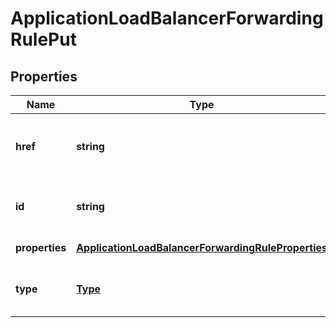 # ApplicationLoadBalancerForwardingRulePut

## Properties
| Name | Type | Description | Notes |
| ------------ | ------------- | ------------- | ------------- |
| **href** | **string** | The URL to the object representation (absolute path). | [optional] [readonly] [default to undefined] |
| **id** | **string** | The resource\'s unique identifier. | [optional] [readonly] [default to undefined] |
| **properties** | [**ApplicationLoadBalancerForwardingRuleProperties**](ApplicationLoadBalancerForwardingRuleProperties.md) |  | [default to undefined] |
| **type** | [**Type**](Type.md) | The type of object that has been created. | [optional] [default to undefined] |


